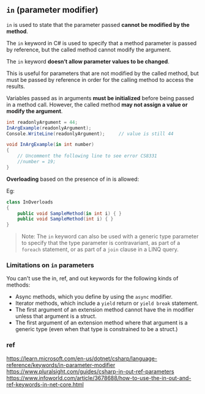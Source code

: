 ## `in` (parameter modifier)

`in` is used to state that the parameter passed **cannot be modified by the method**.

The `in` keyword in C# is used to specify that a method parameter is passed by reference, but the called method cannot modify the argument.

The `in` keyword **doesn’t allow parameter values to be changed**.

This is useful for parameters that are not modified by the called method, but must be passed by reference in order for the calling method to access the results.


Variables passed as in arguments **must be initialized** before being passed in a method call. However, the called method **may not assign a value or modify the argument**.


```cs
int readonlyArgument = 44;
InArgExample(readonlyArgument);
Console.WriteLine(readonlyArgument);     // value is still 44

void InArgExample(in int number)
{
    // Uncomment the following line to see error CS8331
    //number = 19;
}
```

**Overloading** based on the presence of in is allowed:

Eg:
```cs
class InOverloads
{
    public void SampleMethod(in int i) { }
    public void SampleMethod(int i) { }
}
```



> Note: The `in` keyword can also be used with a generic type parameter to specify that the type parameter is contravariant, as part of a `foreach` statement, or as part of a `join` clause in a LINQ query.


### Limitations on `in` parameters

You can't use the in, ref, and out keywords for the following kinds of methods:

- Async methods, which you define by using the `async` modifier.
- Iterator methods, which include a `yield` return or `yield break` statement.
- The first argument of an extension method cannot have the in modifier unless that argument is a struct.
- The first argument of an extension method where that argument is a generic type (even when that type is constrained to be a struct.)




### ref
https://learn.microsoft.com/en-us/dotnet/csharp/language-reference/keywords/in-parameter-modifier \
https://www.pluralsight.com/guides/csharp-in-out-ref-parameters \
https://www.infoworld.com/article/3678688/how-to-use-the-in-out-and-ref-keywords-in-net-core.html

